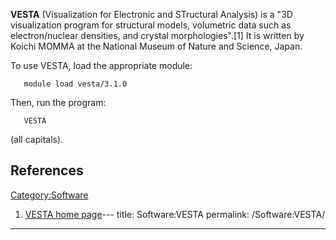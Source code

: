 **VESTA** (Visualization for Electronic and STructural Analysis) is a
"3D visualization program for structural models, volumetric data such as
electron/nuclear densities, and crystal morphologies".\[1\] It is
written by Koichi MOMMA at the National Museum of Nature and Science,
Japan.

To use VESTA, load the appropriate module:

`   module load vesta/3.1.0`

Then, run the program:

`   VESTA`

(all capitals).

## References

<references/>

[Category:Software](Category:Software "wikilink")

1.  [VESTA home page](http://jp-minerals.org/vesta/en/)---
title: Software:VESTA
permalink: /Software:VESTA/
---

